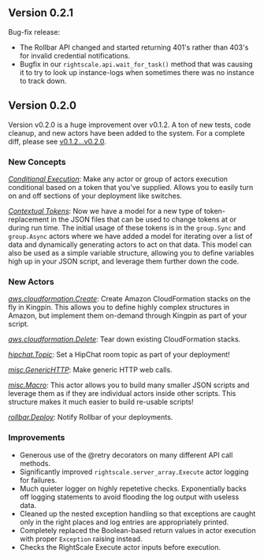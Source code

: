 ## Version 0.2.1

Bug-fix release:

 * The Rollbar API changed and started returning 401's rather than 403's for
   invalid credential notifications.
 * Bugfix in our `rightscale.api.wait_for_task()` method that was causing it to
   try to look up instance-logs when sometimes there was no instance to track
   down.

## Version 0.2.0

Version v0.2.0 is a huge improvement over v0.1.2. A ton of new tests, code
cleanup, and new actors have been added to the system. For a complete diff,
please see [v0.1.2...v0.2.0].

### New Concepts

*[Conditional Execution](README.md#conditional-execution)*:
Make any actor or group of actors execution conditional based on a token that
you've supplied. Allows you to easily turn on and off sections of your
deployment like switches.

*[Contextual Tokens](README.md#contextual-tokens)*:
Now we have a model for a new type of token-replacement in the JSON files that
can be used to change tokens at or during run time. The initial usage of these
tokens is in the `group.Sync` and `group.Async` actors where we have added a
model for iterating over a list of data and dynamically generating actors to
act on that data. This model can also be used as a simple variable structure,
allowing you to define variables high up in your JSON script, and leverage them
further down the code.

### New Actors

*[aws.cloudformation.Create](docs/actors/aws.cloudformation.Create.md)*:
Create Amazon CloudFormation stacks on the fly in Kingpin. This allows you to
define highly complex structures in Amazon, but implement them on-demand
through Kingpin as part of your script.

*[aws.cloudformation.Delete](docs/actors/aws.cloudformation.Delete.md)*:
Tear down existing CloudFormation stacks.

*[hipchat.Topic](docs/actors/hipchat.Topic.md)*:
Set a HipChat room topic as part of your deployment!

*[misc.GenericHTTP](docs/actors/misc.GenericHTTP.md)*:
Make generic HTTP web calls.

*[misc.Macro](docs/actors/misc.Macro.md)*:
This actor allows you to build many smaller JSON scripts and leverage them as
if they are individual actors inside other scripts. This structure makes it
much easier to build re-usable scripts!

*[rollbar.Deploy](docs/actors/rollbar.Deploy.md)*:
Notify Rollbar of your deployments.

[v0.1.2...v0.2.0]: https://github.com/Nextdoor/kingpin/compare/v0.1.2...v0.2.0

### Improvements

  * Generous use of the @retry decorators on many different API call methods.
  * Significantly improved `rightscale.server_array.Execute` actor logging for
    failures.
  * Much quieter logger on highly repetetive checks. Exponentially backs off
    logging statements to avoid flooding the log output with useless data.
  * Cleaned up the nested exception handling so that exceptions are caught only
    in the right places and log entries are appropriately printed.
  * Completely replaced the Boolean-based return values in actor execution with
    proper `Exception` raising instead.
  * Checks the RightScale Execute actor inputs before execution.
